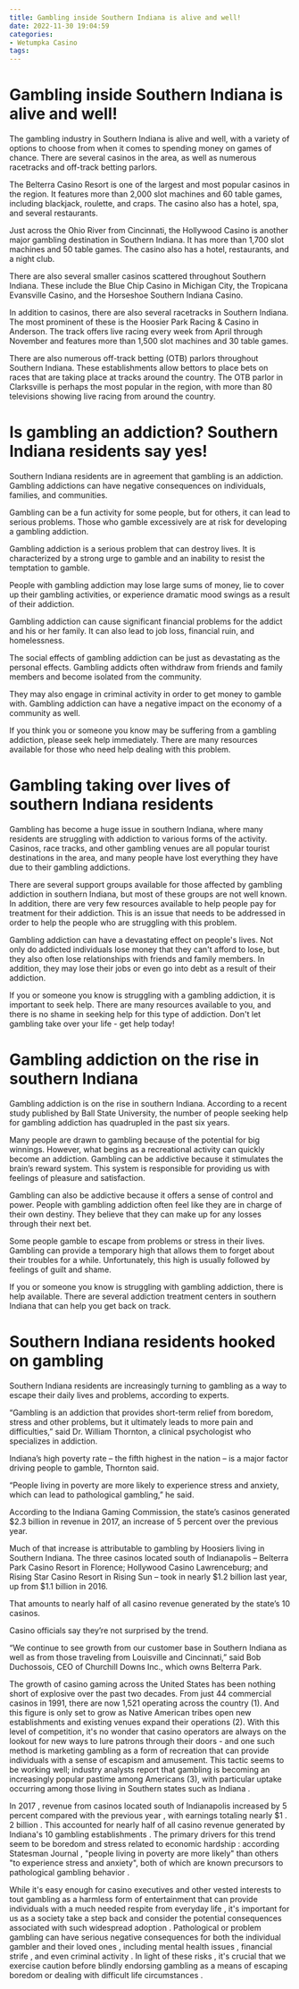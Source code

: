 ```yaml
---
title: Gambling inside Southern Indiana is alive and well!
date: 2022-11-30 19:04:59
categories:
- Wetumpka Casino
tags:
---
```



#  Gambling inside Southern Indiana is alive and well!

The gambling industry in Southern Indiana is alive and well, with a variety of options to choose from when it comes to spending money on games of chance. There are several casinos in the area, as well as numerous racetracks and off-track betting parlors.

The Belterra Casino Resort is one of the largest and most popular casinos in the region. It features more than 2,000 slot machines and 60 table games, including blackjack, roulette, and craps. The casino also has a hotel, spa, and several restaurants.

Just across the Ohio River from Cincinnati, the Hollywood Casino is another major gambling destination in Southern Indiana. It has more than 1,700 slot machines and 50 table games. The casino also has a hotel, restaurants, and a night club.

There are also several smaller casinos scattered throughout Southern Indiana. These include the Blue Chip Casino in Michigan City, the Tropicana Evansville Casino, and the Horseshoe Southern Indiana Casino.

In addition to casinos, there are also several racetracks in Southern Indiana. The most prominent of these is the Hoosier Park Racing & Casino in Anderson. The track offers live racing every week from April through November and features more than 1,500 slot machines and 30 table games.

There are also numerous off-track betting (OTB) parlors throughout Southern Indiana. These establishments allow bettors to place bets on races that are taking place at tracks around the country. The OTB parlor in Clarksville is perhaps the most popular in the region, with more than 80 televisions showing live racing from around the country.

#  Is gambling an addiction? Southern Indiana residents say yes!

Southern Indiana residents are in agreement that gambling is an addiction. Gambling addictions can have negative consequences on individuals, families, and communities.

Gambling can be a fun activity for some people, but for others, it can lead to serious problems. Those who gamble excessively are at risk for developing a gambling addiction.

Gambling addiction is a serious problem that can destroy lives. It is characterized by a strong urge to gamble and an inability to resist the temptation to gamble.

People with gambling addiction may lose large sums of money, lie to cover up their gambling activities, or experience dramatic mood swings as a result of their addiction.

Gambling addiction can cause significant financial problems for the addict and his or her family. It can also lead to job loss, financial ruin, and homelessness.

The social effects of gambling addiction can be just as devastating as the personal effects. Gambling addicts often withdraw from friends and family members and become isolated from the community.

They may also engage in criminal activity in order to get money to gamble with. Gambling addiction can have a negative impact on the economy of a community as well.

If you think you or someone you know may be suffering from a gambling addiction, please seek help immediately. There are many resources available for those who need help dealing with this problem.

#  Gambling taking over lives of southern Indiana residents

Gambling has become a huge issue in southern Indiana, where many residents are struggling with addiction to various forms of the activity. Casinos, race tracks, and other gambling venues are all popular tourist destinations in the area, and many people have lost everything they have due to their gambling addictions.

There are several support groups available for those affected by gambling addiction in southern Indiana, but most of these groups are not well known. In addition, there are very few resources available to help people pay for treatment for their addiction. This is an issue that needs to be addressed in order to help the people who are struggling with this problem.

Gambling addiction can have a devastating effect on people's lives. Not only do addicted individuals lose money that they can't afford to lose, but they also often lose relationships with friends and family members. In addition, they may lose their jobs or even go into debt as a result of their addiction.

If you or someone you know is struggling with a gambling addiction, it is important to seek help. There are many resources available to you, and there is no shame in seeking help for this type of addiction. Don't let gambling take over your life - get help today!

#  Gambling addiction on the rise in southern Indiana

Gambling addiction is on the rise in southern Indiana. According to a recent study published by Ball State University, the number of people seeking help for gambling addiction has quadrupled in the past six years.

Many people are drawn to gambling because of the potential for big winnings. However, what begins as a recreational activity can quickly become an addiction. Gambling can be addictive because it stimulates the brain’s reward system. This system is responsible for providing us with feelings of pleasure and satisfaction.

Gambling can also be addictive because it offers a sense of control and power. People with gambling addiction often feel like they are in charge of their own destiny. They believe that they can make up for any losses through their next bet.

Some people gamble to escape from problems or stress in their lives. Gambling can provide a temporary high that allows them to forget about their troubles for a while. Unfortunately, this high is usually followed by feelings of guilt and shame.

If you or someone you know is struggling with gambling addiction, there is help available. There are several addiction treatment centers in southern Indiana that can help you get back on track.

#  Southern Indiana residents hooked on gambling

Southern Indiana residents are increasingly turning to gambling as a way to escape their daily lives and problems, according to experts.

“Gambling is an addiction that provides short-term relief from boredom, stress and other problems, but it ultimately leads to more pain and difficulties,” said Dr. William Thornton, a clinical psychologist who specializes in addiction.

Indiana’s high poverty rate – the fifth highest in the nation – is a major factor driving people to gamble, Thornton said.

“People living in poverty are more likely to experience stress and anxiety, which can lead to pathological gambling,” he said.

According to the Indiana Gaming Commission, the state’s casinos generated $2.3 billion in revenue in 2017, an increase of 5 percent over the previous year.

Much of that increase is attributable to gambling by Hoosiers living in Southern Indiana. The three casinos located south of Indianapolis – Belterra Park Casino Resort in Florence; Hollywood Casino Lawrenceburg; and Rising Star Casino Resort in Rising Sun – took in nearly $1.2 billion last year, up from $1.1 billion in 2016.

That amounts to nearly half of all casino revenue generated by the state’s 10 casinos.

Casino officials say they’re not surprised by the trend.

“We continue to see growth from our customer base in Southern Indiana as well as from those traveling from Louisville and Cincinnati,” said Bob Duchossois, CEO of Churchill Downs Inc., which owns Belterra Park.



The growth of casino gaming across the United States has been nothing short of explosive over the past two decades. From just 44 commercial casinos in 1991, there are now 1,521 operating across the country (1). And this figure is only set to grow as Native American tribes open new establishments and existing venues expand their operations (2). With this level of competition, it's no wonder that casino operators are always on the lookout for new ways to lure patrons through their doors - and one such method is marketing gambling as a form of recreation that can provide individuals with a sense of escapism and amusement.  This tactic seems to be working well; industry analysts report that gambling is becoming an increasingly popular pastime among Americans (3), with particular uptake occurring among those living in Southern states such as Indiana . 

 In 2017 , revenue from casinos located south of Indianapolis increased by 5 percent compared with the previous year , with earnings totaling nearly $1 . 2 billion . This accounted for nearly half of all casino revenue generated by Indiana's 10 gambling establishments .  The primary drivers for this trend seem to be boredom and stress related to economic hardship : according Statesman Journal , "people living in poverty are more likely" than others "to experience stress and anxiety", both of which are known precursors to pathological gambling behavior . 

 While it's easy enough for casino executives and other vested interests to tout gambling as a harmless form of entertainment that can provide individuals with a much needed respite from everyday life , it's important for us as a society take a step back and consider the potential consequences associated with such widespread adoption . Pathological or problem gambling can have serious negative consequences for both the individual gambler and their loved ones , including mental health issues , financial strife , and even criminal activity .  In light of these risks , it's crucial that we exercise caution before blindly endorsing gambling as a means of escaping boredom or dealing with difficult life circumstances .